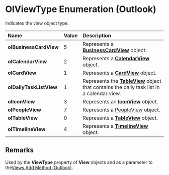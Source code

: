 
# OlViewType Enumeration (Outlook)

Indicates the view object type.



|**Name**|**Value**|**Description**|
|:-----|:-----|:-----|
| **olBusinessCardView**|5|Represents a  **[BusinessCardView](83706cf8-080c-fbf0-9381-5801a2dd4dfd.md)** object.|
| **olCalendarView**|2|Represents a  **[CalendarView](37e078b9-9fc6-5894-b043-06d7257666a8.md)** object.|
| **olCardView**|1|Represents a  **[CardView](cdac229b-f2b6-9ecb-e1a7-b53509426570.md)** object.|
| **olDailyTaskListView**|1|Represents the  **[TableView](026e27f8-1655-060d-e8cc-87eaaf4f1510.md)** object that contains the daily task list in a calendar view.|
| **olIconView**|3|Represents an **[IconView](dc2efa6c-4752-f713-f77e-378036f358dc.md)** object.|
| **olPeopleView**|7|Represents a [PeopleView](7b569709-5da8-a950-a0fb-9d64b520a21b.md) object.|
| **olTableView**|0|Represents a  **[TableView](026e27f8-1655-060d-e8cc-87eaaf4f1510.md)** object.|
| **olTimelineView**|4|Represents a  **[TimelineView](fb14c1a1-f542-fa1e-f30f-c5ee3d2f0206.md)** object.|

## Remarks

Used by the  **ViewType** property of **View** objects and as a parameter to the[Views.Add Method (Outlook)](8005ca2e-8b28-1286-74d1-448f2a168c65.md).

